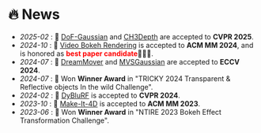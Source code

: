 # 🔥 News
<!-- 加点表情包,直接复制图片即可  https://github.com/guodongxiaren/README/blob/master/emoji.md?tdsourcetag=s_pcqq_aiomsg -->
- *2025-02* : 🎉 [DoF-Gaussian](https://dof-gaussian.github.io/) and [CH3Depth](https://leoshen917.github.io/) are accepted to **CVPR 2025**.
- *2024-10* : 🎉 [Video Bokeh Rendering](https://dlnext.acm.org/doi/10.1145/3664647.3680629) is accepted to **ACM MM 2024**, and is honored as **<font color=red>best paper candidate</font>**🚀🚀🚀.
- *2024-07* : 🎉 [DreamMover](https://dreamm0ver.github.io/) and [MVSGaussian](https://mvsgaussian.github.io/) are accepted to **ECCV 2024**.
- *2024-07* : 🎉  Won **Winner Award** in "TRICKY 2024 Transparent & Reflective objects In the wild Challenge".
- *2024-02* : 🎉 [DyBluRF](https://github.com/huiqiang-sun/DyBluRF) is accepted to **CVPR 2024**.
- *2023-10* : 🎉 [Make-It-4D](https://github.com/leoShen917/Make-It-4D) is accepted to **ACM MM 2023**.
- *2023-06* : 🎉 Won **Winner Award** in "NTIRE 2023 Bokeh Effect Transformation Challenge".